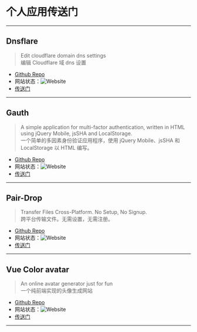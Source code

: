 <h1>个人应用传送门</h1>

-----
## Dnsflare ##
> Edit cloudflare domain dns settings  
> 编辑 Cloudflare 域 dns 设置
* [Github Repo](https://github.com/CMSZ001/Dnsflare)
* 网站状态：![Website](https://img.shields.io/website?url=https%3A%2F%2Fdnsflare.acmsz.top%2F)
* [传送门](https://dnsflare.acmsz.top/)
-----
## Gauth ##
> A simple application for multi-factor authentication, written in HTML using jQuery Mobile, jsSHA and LocalStorage.  
> 一个简单的多因素身份验证应用程序，使用 jQuery Mobile、jsSHA 和 LocalStorage 以 HTML 编写。
* [Github Repo](https://github.com/CMSZ001/gauth)
* 网站状态：![Website](https://img.shields.io/website?url=https%3A%2F%2Fgauth.acmsz.top%2F)
* [传送门](https://gauth.acmsz.top/)
-----
## Pair-Drop ##
> Transfer Files Cross-Platform. No Setup, No Signup.  
> 跨平台传输文件。无需设置，无需注册。
* [Github Repo](https://github.com/CMSZ001/PairDrop)
* 网站状态：![Website](https://img.shields.io/website?url=https%3A%2F%2Fpairdrop.acmsz.top)
* [传送门](https://pairdrop.acmsz.top)
-----
## Vue Color avatar ##
> An online avatar generator just for fun  
> 一个纯前端实现的头像生成网站
* [Github Repo](https://github.com/CMSZ001/vue-color-avatar)
* 网站状态：![Website](https://img.shields.io/website?url=https%3A%2F%2Fcolor-avatar.acmsz.top%2F)
* [传送门](https://color-avatar.acmsz.top/)
-----

